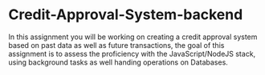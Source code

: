 ﻿# Credit-Approval-System-backend
In this assignment you will be working on creating a credit approval
system based on past data as well as future transactions, the goal of this
assignment is to assess the proficiency with the JavaScript/NodeJS stack,
using background tasks as well handing operations on Databases.
